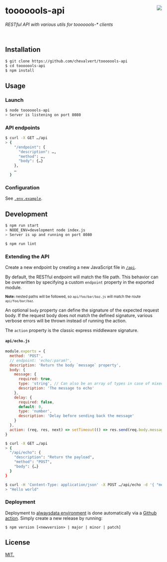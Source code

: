 # tooooools-api [<img src="https://github.com/chevalvert.png?size=100" align="right">](http://chevalvert.fr/)
_RESTful API with various utils for tooooools-* clients_

<br>

## Installation

```sh
$ git clone https://github.com/chevalvert/tooooools-api
$ cd tooooools-api
$ npm install
```

## Usage

### Launch

```sh
$ node tooooools-api
> Server is listening on port 8080
```

### API endpoints

```sh
$ curl -X GET …/api
> {
    "/endpoint": {
      "description": …,
      "method": …,
      "body": {…}
    },
    …
  }
```

### Configuration

See [`.env.example`](.env.example).

## Development

```sh
$ npm run start
> NODE_ENV=development node index.js
> Server is up and running on port 8080

$ npm run lint
```

### Extending the API

Create a new endpoint by creating a new JavaScript file in [`/api`](api/).

By default, the RESTful endpoint will match the file path.
This behavior can be overwritten by specifying a custom `endpoint` property in the exported module.

<sup>**Note:** nested paths will be followed, so `api/foo/bar/baz.js` will match the route `api/foo/bar/baz`.</sup>

An optional `body` property can define the signature of the expected request body. If the request body does not match the defined signature, various verbose errors will be thrown instead of running the action.

The `action` property is the classic express middleware signature.

#### `api/echo.js`

```js
module.exports = {
  method: 'POST',
  // endpoint: 'echo/:param?',
  description: 'Return the body `message` property',
  body: {
    message: {
      required: true,
      type: 'string', // Can also be an array of types in case of mixed types
      description: 'The message to echo'
    },
    delay: {
      required: false,
      default: 0,
      type: 'number',
      description: 'Delay before sending back the message'
    }
  },
  action: (req, res, next) => setTimeout(() => res.send(req.body.message), req.body.delay)
}
```
```sh
$ curl -X GET …/api
> {
  "/api/echo": {
    "description": "Return the payload",
    "method": "POST",
    "body": {…}
  }
}

$ curl -H 'Content-Type: application/json' -X POST …/api/echo -d '{ "message": "Hello world" }'
> "Hello world"
```

### Deployment
Deployment to [alwaysdata environment](https://api.tooooools.com) is done automatically via a [Github action](.github/workflows/deploy-alwaysdata.yml). Simply create a new release by running:

```console
$ npm version [<newversion> | major | minor | patch]
```

## License
[MIT.](https://tldrlegal.com/license/mit-license)
